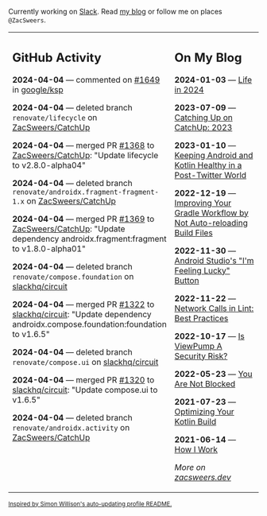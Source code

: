 Currently working on [Slack](https://slack.com/). Read [my blog](https://zacsweers.dev/) or follow me on places `@ZacSweers`.

<table><tr><td valign="top" width="60%">

## GitHub Activity
<!-- githubActivity starts -->
**2024-04-04** — commented on [#1649](https://github.com/google/ksp/pull/1649#issuecomment-2038115995) in [google/ksp](https://github.com/google/ksp)

**2024-04-04** — deleted branch `renovate/lifecycle` on [ZacSweers/CatchUp](https://github.com/ZacSweers/CatchUp)

**2024-04-04** — merged PR [#1368](https://github.com/ZacSweers/CatchUp/pull/1368) to [ZacSweers/CatchUp](https://github.com/ZacSweers/CatchUp): "Update lifecycle to v2.8.0-alpha04"

**2024-04-04** — deleted branch `renovate/androidx.fragment-fragment-1.x` on [ZacSweers/CatchUp](https://github.com/ZacSweers/CatchUp)

**2024-04-04** — merged PR [#1369](https://github.com/ZacSweers/CatchUp/pull/1369) to [ZacSweers/CatchUp](https://github.com/ZacSweers/CatchUp): "Update dependency androidx.fragment:fragment to v1.8.0-alpha01"

**2024-04-04** — deleted branch `renovate/compose.foundation` on [slackhq/circuit](https://github.com/slackhq/circuit)

**2024-04-04** — merged PR [#1322](https://github.com/slackhq/circuit/pull/1322) to [slackhq/circuit](https://github.com/slackhq/circuit): "Update dependency androidx.compose.foundation:foundation to v1.6.5"

**2024-04-04** — deleted branch `renovate/compose.ui` on [slackhq/circuit](https://github.com/slackhq/circuit)

**2024-04-04** — merged PR [#1320](https://github.com/slackhq/circuit/pull/1320) to [slackhq/circuit](https://github.com/slackhq/circuit): "Update compose.ui to v1.6.5"

**2024-04-04** — deleted branch `renovate/androidx.activity` on [ZacSweers/CatchUp](https://github.com/ZacSweers/CatchUp)
<!-- githubActivity ends -->
</td><td valign="top" width="40%">

## On My Blog
<!-- blog starts -->
**2024-01-03** — [Life in 2024](https://www.zacsweers.dev/life-in-2024/)

**2023-07-09** — [Catching Up on CatchUp: 2023](https://www.zacsweers.dev/catching-up-on-catchup-2023/)

**2023-01-10** — [Keeping Android and Kotlin Healthy in a Post-Twitter World](https://www.zacsweers.dev/keeping-android-healthy/)

**2022-12-19** — [Improving Your Gradle Workflow by Not Auto-reloading Build Files](https://www.zacsweers.dev/improving-your-workflow-by-not-auto-reloading-build-files/)

**2022-11-30** — [Android Studio's "I'm Feeling Lucky" Button](https://www.zacsweers.dev/android-studios-im-feeling-lucky-button/)

**2022-11-22** — [Network Calls in Lint: Best Practices](https://www.zacsweers.dev/network-calls-in-lint-best-practices/)

**2022-10-17** — [Is ViewPump A Security Risk?](https://www.zacsweers.dev/is-viewpump-a-security-risk/)

**2022-05-23** — [You Are Not Blocked](https://www.zacsweers.dev/you-are-not-blocked/)

**2021-07-23** — [Optimizing Your Kotlin Build](https://www.zacsweers.dev/optimizing-your-kotlin-build/)

**2021-06-14** — [How I Work](https://www.zacsweers.dev/how-i-work/)
<!-- blog ends -->
_More on [zacsweers.dev](https://zacsweers.dev/)_
</td></tr></table>

<sub><a href="https://simonwillison.net/2020/Jul/10/self-updating-profile-readme/">Inspired by Simon Willison's auto-updating profile README.</a></sub>